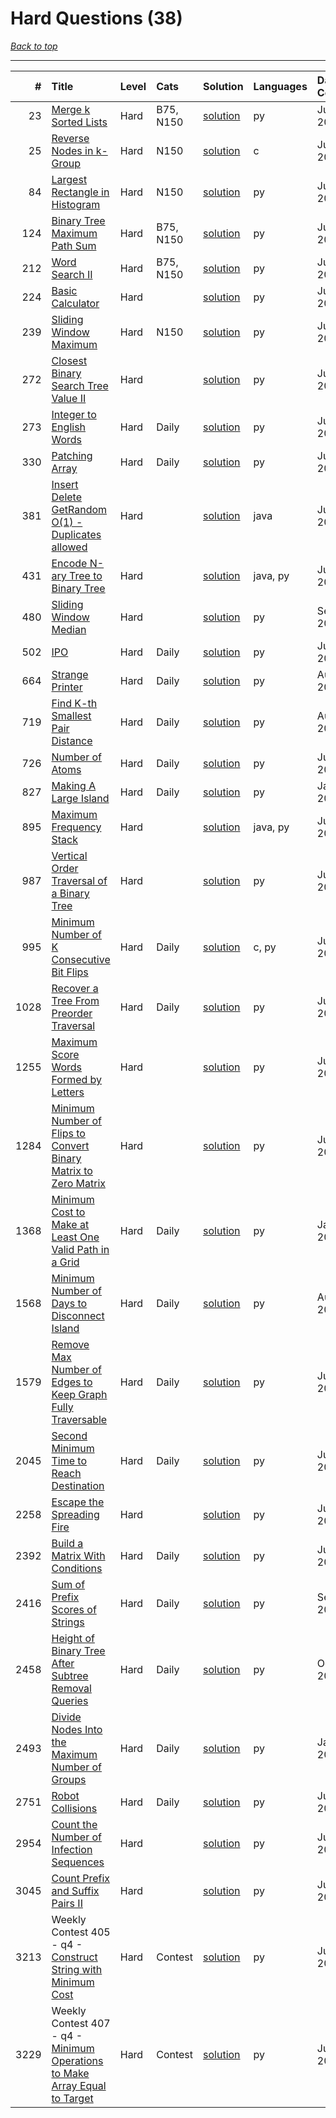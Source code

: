 # Hard Questions (38)

*[Back to top](<../README.md>)*

------

|    # | Title                                                                                                                                                              | Level   | Cats      | Solution                                                                                | Languages   | Date Complete   |
|-----:|:-------------------------------------------------------------------------------------------------------------------------------------------------------------------|:--------|:----------|:----------------------------------------------------------------------------------------|:------------|:----------------|
|   23 | [Merge k Sorted Lists](<https://leetcode.com/problems/merge-k-sorted-lists>)                                                                                       | Hard    | B75, N150 | [solution](<_23. Merge k Sorted Lists.md>)                                              | py          | Jun 17, 2024    |
|   25 | [Reverse Nodes in k-Group](<https://leetcode.com/problems/reverse-nodes-in-k-group>)                                                                               | Hard    | N150      | [solution](<_25. Reverse Nodes in k-Group.md>)                                          | c           | Jun 07, 2024    |
|   84 | [Largest Rectangle in Histogram](<https://leetcode.com/problems/largest-rectangle-in-histogram>)                                                                   | Hard    | N150      | [solution](<_84. Largest Rectangle in Histogram.md>)                                    | py          | Jun 11, 2024    |
|  124 | [Binary Tree Maximum Path Sum](<https://leetcode.com/problems/binary-tree-maximum-path-sum>)                                                                       | Hard    | B75, N150 | [solution](<_124. Binary Tree Maximum Path Sum.md>)                                     | py          | Jul 04, 2024    |
|  212 | [Word Search II](<https://leetcode.com/problems/word-search-ii>)                                                                                                   | Hard    | B75, N150 | [solution](<_212. Word Search II.md>)                                                   | py          | Jun 27, 2024    |
|  224 | [Basic Calculator](<https://leetcode.com/problems/basic-calculator>)                                                                                               | Hard    |           | [solution](<_224. Basic Calculator.md>)                                                 | py          | Jun 10, 2024    |
|  239 | [Sliding Window Maximum](<https://leetcode.com/problems/sliding-window-maximum>)                                                                                   | Hard    | N150      | [solution](<_239. Sliding Window Maximum.md>)                                           | py          | Jun 04, 2024    |
|  272 | [Closest Binary Search Tree Value II](<https://leetcode.com/problems/closest-binary-search-tree-value-ii>)                                                         | Hard    |           | [solution](<_272. Closest Binary Search Tree Value II.md>)                              | py          | Jul 01, 2024    |
|  273 | [Integer to English Words](<https://leetcode.com/problems/integer-to-english-words>)                                                                               | Hard    | Daily     | [solution](<_273. Integer to English Words.md>)                                         | py          | Jun 11, 2024    |
|  330 | [Patching Array](<https://leetcode.com/problems/patching-array>)                                                                                                   | Hard    | Daily     | [solution](<_330. Patching Array.md>)                                                   | py          | Jun 16, 2024    |
|  381 | [Insert Delete GetRandom O(1) - Duplicates allowed](<https://leetcode.com/problems/insert-delete-getrandom-o1-duplicates-allowed>)                                 | Hard    |           | [solution](<_381. Insert Delete GetRandom O(1) - Duplicates allowed.md>)                | java        | Jul 06, 2024    |
|  431 | [Encode N-ary Tree to Binary Tree](<https://leetcode.com/problems/encode-n-ary-tree-to-binary-tree>)                                                               | Hard    |           | [solution](<_431. Encode N-ary Tree to Binary Tree.md>)                                 | java, py    | Jun 28, 2024    |
|  480 | [Sliding Window Median](<https://leetcode.com/problems/sliding-window-median>)                                                                                     | Hard    |           | [solution](<_480. Sliding Window Median.md>)                                            | py          | Sep 25, 2024    |
|  502 | [IPO](<https://leetcode.com/problems/ipo>)                                                                                                                         | Hard    | Daily     | [solution](<_502. IPO.md>)                                                              | py          | Jun 15, 2024    |
|  664 | [Strange Printer](<https://leetcode.com/problems/strange-printer>)                                                                                                 | Hard    | Daily     | [solution](<_664. Strange Printer.md>)                                                  | py          | Aug 21, 2024    |
|  719 | [Find K-th Smallest Pair Distance](<https://leetcode.com/problems/find-k-th-smallest-pair-distance>)                                                               | Hard    | Daily     | [solution](<_719. Find K-th Smallest Pair Distance.md>)                                 | py          | Aug 14, 2024    |
|  726 | [Number of Atoms](<https://leetcode.com/problems/number-of-atoms>)                                                                                                 | Hard    | Daily     | [solution](<_726. Number of Atoms.md>)                                                  | py          | Jul 14, 2024    |
|  827 | [Making A Large Island](<https://leetcode.com/problems/making-a-large-island>)                                                                                     | Hard    | Daily     | [solution](<_827. Making A Large Island.md>)                                            | py          | Jan 31, 2025    |
|  895 | [Maximum Frequency Stack](<https://leetcode.com/problems/maximum-frequency-stack>)                                                                                 | Hard    |           | [solution](<_895. Maximum Frequency Stack.md>)                                          | java, py    | Jul 11, 2024    |
|  987 | [Vertical Order Traversal of a Binary Tree](<https://leetcode.com/problems/vertical-order-traversal-of-a-binary-tree>)                                             | Hard    |           | [solution](<_987. Vertical Order Traversal of a Binary Tree.md>)                        | py          | Jun 12, 2024    |
|  995 | [Minimum Number of K Consecutive Bit Flips](<https://leetcode.com/problems/minimum-number-of-k-consecutive-bit-flips>)                                             | Hard    | Daily     | [solution](<_995. Minimum Number of K Consecutive Bit Flips.md>)                        | c, py       | Jun 24, 2024    |
| 1028 | [Recover a Tree From Preorder Traversal](<https://leetcode.com/problems/recover-a-tree-from-preorder-traversal>)                                                   | Hard    | Daily     | [solution](<_1028. Recover a Tree From Preorder Traversal.md>)                          | py          | Jul 01, 2024    |
| 1255 | [Maximum Score Words Formed by Letters](<https://leetcode.com/problems/maximum-score-words-formed-by-letters>)                                                     | Hard    |           | [solution](<_1255. Maximum Score Words Formed by Letters.md>)                           | py          | Jun 15, 2024    |
| 1284 | [Minimum Number of Flips to Convert Binary Matrix to Zero Matrix](<https://leetcode.com/problems/minimum-number-of-flips-to-convert-binary-matrix-to-zero-matrix>) | Hard    |           | [solution](<_1284. Minimum Number of Flips to Convert Binary Matrix to Zero Matrix.md>) | py          | Jun 09, 2024    |
| 1368 | [Minimum Cost to Make at Least One Valid Path in a Grid](<https://leetcode.com/problems/minimum-cost-to-make-at-least-one-valid-path-in-a-grid>)                   | Hard    | Daily     | [solution](<_1368. Minimum Cost to Make at Least One Valid Path in a Grid.md>)          | py          | Jan 18, 2025    |
| 1568 | [Minimum Number of Days to Disconnect Island](<https://leetcode.com/problems/minimum-number-of-days-to-disconnect-island>)                                         | Hard    | Daily     | [solution](<_1568. Minimum Number of Days to Disconnect Island.md>)                     | py          | Aug 11, 2024    |
| 1579 | [Remove Max Number of Edges to Keep Graph Fully Traversable](<https://leetcode.com/problems/remove-max-number-of-edges-to-keep-graph-fully-traversable>)           | Hard    | Daily     | [solution](<_1579. Remove Max Number of Edges to Keep Graph Fully Traversable.md>)      | py          | Jun 30, 2024    |
| 2045 | [Second Minimum Time to Reach Destination](<https://leetcode.com/problems/second-minimum-time-to-reach-destination>)                                               | Hard    | Daily     | [solution](<_2045. Second Minimum Time to Reach Destination.md>)                        | py          | Jul 28, 2024    |
| 2258 | [Escape the Spreading Fire](<https://leetcode.com/problems/escape-the-spreading-fire>)                                                                             | Hard    |           | [solution](<_2258. Escape the Spreading Fire.md>)                                       | py          | Jun 15, 2024    |
| 2392 | [Build a Matrix With Conditions](<https://leetcode.com/problems/build-a-matrix-with-conditions>)                                                                   | Hard    | Daily     | [solution](<_2392. Build a Matrix With Conditions.md>)                                  | py          | Jul 21, 2024    |
| 2416 | [Sum of Prefix Scores of Strings](<https://leetcode.com/problems/sum-of-prefix-scores-of-strings>)                                                                 | Hard    | Daily     | [solution](<_2416. Sum of Prefix Scores of Strings.md>)                                 | py          | Sep 25, 2024    |
| 2458 | [Height of Binary Tree After Subtree Removal Queries](<https://leetcode.com/problems/height-of-binary-tree-after-subtree-removal-queries>)                         | Hard    | Daily     | [solution](<_2458. Height of Binary Tree After Subtree Removal Queries.md>)             | py          | Oct 26, 2024    |
| 2493 | [Divide Nodes Into the Maximum Number of Groups](<https://leetcode.com/problems/divide-nodes-into-the-maximum-number-of-groups>)                                   | Hard    | Daily     | [solution](<_2493. Divide Nodes Into the Maximum Number of Groups.md>)                  | py          | Jan 30, 2025    |
| 2751 | [Robot Collisions](<https://leetcode.com/problems/robot-collisions>)                                                                                               | Hard    | Daily     | [solution](<_2751. Robot Collisions.md>)                                                | py          | Jul 13, 2024    |
| 2954 | [Count the Number of Infection Sequences](<https://leetcode.com/problems/count-the-number-of-infection-sequences>)                                                 | Hard    |           | [solution](<_2954. Count the Number of Infection Sequences.md>)                         | py          | Jun 26, 2024    |
| 3045 | [Count Prefix and Suffix Pairs II](<https://leetcode.com/problems/count-prefix-and-suffix-pairs-ii>)                                                               | Hard    |           | [solution](<_3045. Count Prefix and Suffix Pairs II.md>)                                | py          | Jun 29, 2024    |
| 3213 | Weekly Contest 405 - q4 - [Construct String with Minimum Cost](<https://leetcode.com/problems/construct-string-with-minimum-cost>)                                 | Hard    | Contest   | [solution](<_3213. Construct String with Minimum Cost.md>)                              | py          | Jul 07, 2024    |
| 3229 | Weekly Contest 407 - q4 - [Minimum Operations to Make Array Equal to Target](<https://leetcode.com/problems/minimum-operations-to-make-array-equal-to-target>)     | Hard    | Contest   | [solution](<_3229. Minimum Operations to Make Array Equal to Target.md>)                | py          | Jul 21, 2024    |